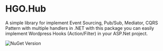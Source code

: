 # HGO.Hub
A simple library for implement Event Sourcing, Pub/Sub, Mediator, CQRS Pattern with multiple handlers in .NET with this package you can easily implement Wordpress Hooks (Action/Filter) in your ASP.Net project.

![NuGet Version](https://img.shields.io/nuget/v/HGO.Hub?link=https%3A%2F%2Fwww.nuget.org%2Fpackages%2FHGO.Hub)

